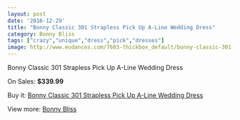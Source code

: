 ```yaml
---
layout: post
date: '2016-12-29'
title: "Bonny Classic 301 Strapless Pick Up A-Line Wedding Dress"
category: Bonny Bliss
tags: ["crazy","unique","dress","pick","dresses"]
image: http://www.eudances.com/7603-thickbox_default/bonny-classic-301-strapless-pick-up-a-line-wedding-dress.jpg
---
```

Bonny Classic 301 Strapless Pick Up A-Line Wedding Dress

On Sales: **$339.99**
<a href="https://www.eudances.com/en/bonny-bliss/2693-bonny-classic-301-strapless-pick-up-a-line-wedding-dress.html"><amp-img layout="responsive" width="600" height="600" src="//www.eudances.com/7603-thickbox_default/bonny-classic-301-strapless-pick-up-a-line-wedding-dress.jpg" alt="Bonny Classic 301 Strapless Pick Up A-Line Wedding Dress 0" /></a>

Buy it: [Bonny Classic 301 Strapless Pick Up A-Line Wedding Dress](https://www.eudances.com/en/bonny-bliss/2693-bonny-classic-301-strapless-pick-up-a-line-wedding-dress.html "Bonny Classic 301 Strapless Pick Up A-Line Wedding Dress")

View more: [Bonny Bliss](https://www.eudances.com/en/40-bonny-bliss "Bonny Bliss")